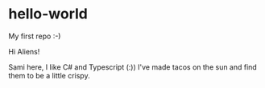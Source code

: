 # hello-world
My first repo :-)

Hi Aliens!

Sami here, I like C# and Typescript (:))
I've made tacos on the sun and find them to be a little crispy.
